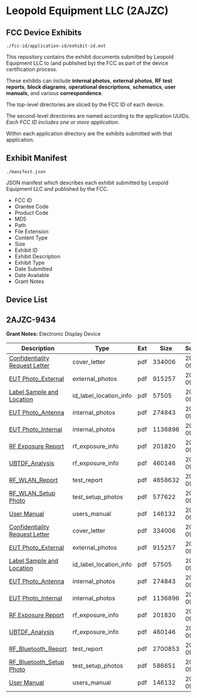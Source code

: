 # Leopold Equipment LLC (2AJZC)
## FCC Device Exhibits

```
./fcc-id/application-id/exhibit-id.ext
```

This repository contains the exhibit documents submitted by Leopold Equipment LLC to (and published by) the FCC as part of the device certification process.

These exhibits can include **internal photos**, **external photos**, **RF test reports**, **block diagrams**, **operational descriptions**, **schematics**, **user manuals**, and various **correspondence**.

The top-level directories are sliced by the FCC ID of each device.

The second-level directories are named according to the application UUIDs. *Each FCC ID includes one or more application.*

Within each application directory are the exhibits submitted with that application. 

## Exhibit Manifest

```
./manifest.json
```

JSON manifest which describes each exhibit submitted by Leopold Equipment LLC and published by the FCC.

- FCC ID
- Grantee Code
- Product Code
- MD5
- Path
- File Extension
- Content Type
- Size
- Exhibit ID
- Exhibit Description
- Exhibit Type
- Date Submitted
- Date Available
- Grant Notes

## Device List
## 2AJZC-9434
**Grant Notes:** Electronic Display Device

| Description | Type | Ext | Size | Submitted | Available |
| ----------- | ---- | --- | ---- | --------- | --------- |
| [Confidentiality Request Letter](2AJZC-9434/bc900fa32c1332952c1aee06cfe83326/4005401.pdf) | cover_letter | pdf | 334006 | 2018-09-14 | 2018-10-16 |
| [EUT Photo_External](2AJZC-9434/bc900fa32c1332952c1aee06cfe83326/4005397.pdf) | external_photos | pdf | 915257 | 2018-09-14 | 2019-04-14 |
| [Label Sample and Location](2AJZC-9434/bc900fa32c1332952c1aee06cfe83326/4005402.pdf) | id_label_location_info | pdf | 57505 | 2018-09-14 | 2018-10-16 |
| [EUT Photo_Antenna](2AJZC-9434/bc900fa32c1332952c1aee06cfe83326/4005396.pdf) | internal_photos | pdf | 274843 | 2018-09-14 | 2019-04-14 |
| [EUT Photo_Internal](2AJZC-9434/bc900fa32c1332952c1aee06cfe83326/4005398.pdf) | internal_photos | pdf | 1136896 | 2018-09-14 | 2019-04-14 |
| [RF Exposure Report](2AJZC-9434/bc900fa32c1332952c1aee06cfe83326/4005404.pdf) | rf_exposure_info | pdf | 201820 | 2018-09-14 | 2018-10-16 |
| [UBTDF_Analysis](2AJZC-9434/bc900fa32c1332952c1aee06cfe83326/4005405.pdf) | rf_exposure_info | pdf | 460146 | 2018-09-14 | 2018-10-16 |
| [RF_WLAN_Report](2AJZC-9434/bc900fa32c1332952c1aee06cfe83326/4005428.pdf) | test_report | pdf | 4658632 | 2018-09-14 | 2018-10-16 |
| [RF_WLAN_Setup Photo](2AJZC-9434/bc900fa32c1332952c1aee06cfe83326/4005424.pdf) | test_setup_photos | pdf | 577622 | 2018-09-14 | 2019-04-14 |
| [User Manual](2AJZC-9434/bc900fa32c1332952c1aee06cfe83326/4005400.pdf) | users_manual | pdf | 146132 | 2018-09-14 | 2019-04-14 |
| [Confidentiality Request Letter](2AJZC-9434/a86fb8760102e0078f4f8417e4b3d40e/4005401.pdf) | cover_letter | pdf | 334006 | 2018-09-14 | 2018-10-16 |
| [EUT Photo_External](2AJZC-9434/a86fb8760102e0078f4f8417e4b3d40e/4005397.pdf) | external_photos | pdf | 915257 | 2018-09-14 | 2019-04-14 |
| [Label Sample and Location](2AJZC-9434/a86fb8760102e0078f4f8417e4b3d40e/4005402.pdf) | id_label_location_info | pdf | 57505 | 2018-09-14 | 2018-10-16 |
| [EUT Photo_Antenna](2AJZC-9434/a86fb8760102e0078f4f8417e4b3d40e/4005396.pdf) | internal_photos | pdf | 274843 | 2018-09-14 | 2019-04-14 |
| [EUT Photo_Internal](2AJZC-9434/a86fb8760102e0078f4f8417e4b3d40e/4005398.pdf) | internal_photos | pdf | 1136896 | 2018-09-14 | 2019-04-14 |
| [RF Exposure Report](2AJZC-9434/a86fb8760102e0078f4f8417e4b3d40e/4005404.pdf) | rf_exposure_info | pdf | 201820 | 2018-09-14 | 2018-10-16 |
| [UBTDF_Analysis](2AJZC-9434/a86fb8760102e0078f4f8417e4b3d40e/4005405.pdf) | rf_exposure_info | pdf | 460146 | 2018-09-14 | 2018-10-16 |
| [RF_Bluetooth_Report](2AJZC-9434/a86fb8760102e0078f4f8417e4b3d40e/4005403.pdf) | test_report | pdf | 2700853 | 2018-09-14 | 2018-10-16 |
| [RF_Bluetooth_Setup Photo](2AJZC-9434/a86fb8760102e0078f4f8417e4b3d40e/4005399.pdf) | test_setup_photos | pdf | 586651 | 2018-09-14 | 2019-04-14 |
| [User Manual](2AJZC-9434/a86fb8760102e0078f4f8417e4b3d40e/4005400.pdf) | users_manual | pdf | 146132 | 2018-09-14 | 2019-04-14 |
